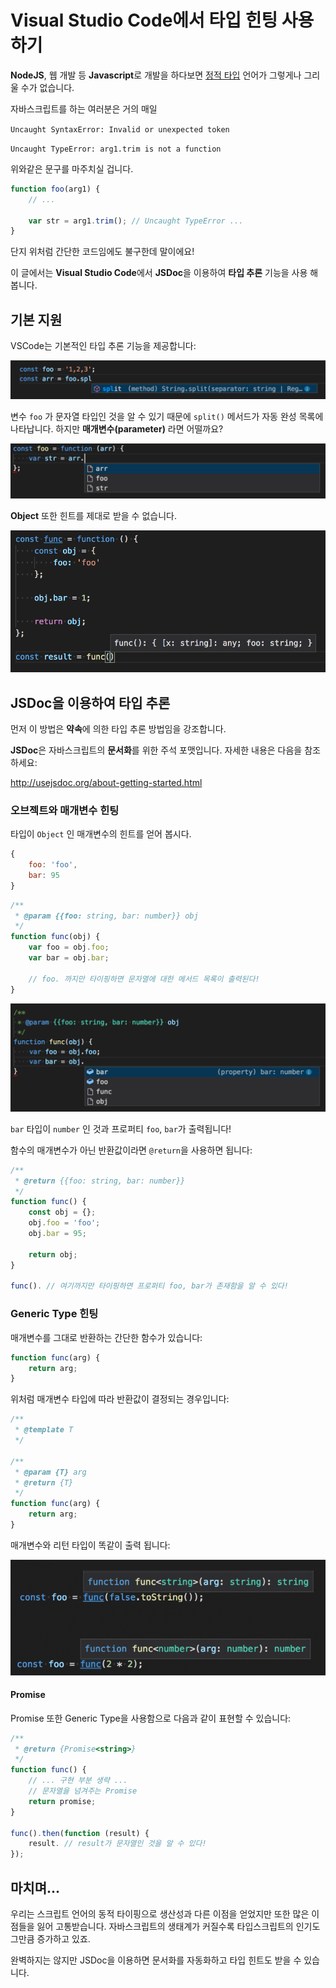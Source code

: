 # Visual Studio Code에서 타입 힌팅 사용하기

**NodeJS**, 웹 개발 등 **Javascript**로 개발을 하다보면
[정적 타입](https://ko.wikipedia.org/wiki/%EC%9E%90%EB%A3%8C%ED%98%95_%EC%B2%B4%EA%B3%84) 언어가
그렇게나 그리울 수가 없습니다.

자바스크립트를 하는 여러분은 거의 매일

`Uncaught SyntaxError: Invalid or unexpected token`

`Uncaught TypeError: arg1.trim is not a function`

위와같은 문구를 마주치실 겁니다.

```javascript
function foo(arg1) {
    // ...

    var str = arg1.trim(); // Uncaught TypeError ...
}
```

단지 위처럼 간단한 코드임에도 불구한데 말이에요!

이 글에서는 **Visual Studio Code**에서 **JSDoc**을 이용하여 **타입 추론** 기능을 사용 해봅니다.

## 기본 지원

VSCode는 기본적인 타입 추론 기능을 제공합니다:

<img src="../../img/vscode-intellisense-example.png">

변수 `foo` 가 문자열 타입인 것을 알 수 있기 때문에 `split()` 메서드가 자동 완성 목록에 나타납니다. 하지만 **매개변수(parameter)** 라면 어떨까요?

<img src="../../img/vscode-intellisense-example2.png">

**Object** 또한 힌트를 제대로 받을 수 없습니다.

<img src="../../img/vscode-intellisense-example3.png">

## JSDoc을 이용하여 타입 추론

먼저 이 방법은 **약속**에 의한 타입 추론 방법임을 강조합니다.

**JSDoc**은 자바스크립트의 **문서화**를 위한 주석 포맷입니다. 자세한 내용은 다음을 참조 하세요:

http://usejsdoc.org/about-getting-started.html

### 오브젝트와 매개변수 힌팅

타입이 `Object` 인 매개변수의 힌트를 얻어 봅시다.
```javascript
{
    foo: 'foo',
    bar: 95
}
```

```javascript
/**
 * @param {{foo: string, bar: number}} obj
 */
function func(obj) {
    var foo = obj.foo;
    var bar = obj.bar;

    // foo. 까지만 타이핑하면 문자열에 대한 메서드 목록이 출력된다!
}
```

<img src="../../img/vscode-intellisense-example4.png">

`bar` 타입이 `number` 인 것과 프로퍼티 `foo`, `bar`가 출력됩니다!

함수의 매개변수가 아닌 반환값이라면 `@return`을 사용하면 됩니다:

```javascript
/**
 * @return {{foo: string, bar: number}}
 */
function func() {
    const obj = {};
    obj.foo = 'foo';
    obj.bar = 95;

    return obj;
}

func(). // 여기까지만 타이핑하면 프로퍼티 foo, bar가 존재함을 알 수 있다!
```

### Generic Type 힌팅

매개변수를 그대로 반환하는 간단한 함수가 있습니다:

```javascript
function func(arg) {
    return arg;
}
```

위처럼 매개변수 타입에 따라 반환값이 결정되는 경우입니다:

```javascript
/**
 * @template T
 */

/**
 * @param {T} arg
 * @return {T}
 */
function func(arg) {
    return arg;
}
```

매개변수와 리턴 타입이 똑같이 출력 됩니다:

<img src="../../img/vscode-intellisense-example5.png">

#### Promise

Promise 또한 Generic Type을 사용함으로 다음과 같이 표현할 수 있습니다:

```javascript
/**
 * @return {Promise<string>}
 */
function func() {
    // ... 구현 부분 생략 ...
    // 문자열을 넘겨주는 Promise
    return promise;
}

func().then(function (result) {
    result. // result가 문자열인 것을 알 수 있다!
});
```

## 마치며...

우리는 스크립트 언어의 동적 타이핑으로 생산성과 다른 이점을 얻었지만
또한 많은 이점들을 잃어 고통받습니다.
자바스크립트의 생태계가 커질수록 타입스크립트의 인기도 그만큼 증가하고 있죠.

완벽하지는 않지만 JSDoc을 이용하면 문서화를 자동화하고 타입 힌트도 받을 수 있습니다.
